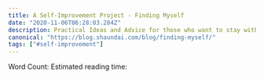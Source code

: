 ```yaml
---
title: A Self-Improvement Project - Finding Myself
date: "2020-11-06T06:28:03.284Z"
description: Practical Ideas and Advice for those who want to stay with their current employer, but want to switch from a different department or team.
canonical: "https://blog.shaundai.com/blog/finding-myself/"
tags: ["#self-improvement"]
---
```


Word Count: 
Estimated reading time: 

